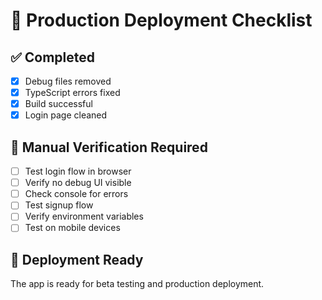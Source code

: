 # 🚀 Production Deployment Checklist

## ✅ Completed

- [x] Debug files removed
- [x] TypeScript errors fixed
- [x] Build successful
- [x] Login page cleaned

## 🔄 Manual Verification Required

- [ ] Test login flow in browser
- [ ] Verify no debug UI visible
- [ ] Check console for errors
- [ ] Test signup flow
- [ ] Verify environment variables
- [ ] Test on mobile devices

## 🎯 Deployment Ready

The app is ready for beta testing and production deployment.
